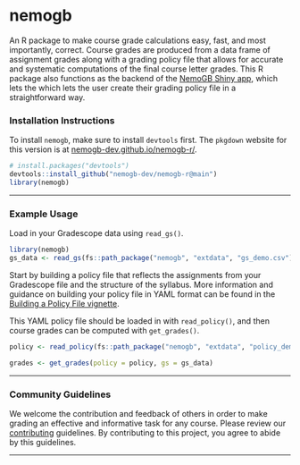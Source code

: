 # nemogb

An R package to make course grade calculations easy, fast, and most importantly,
correct. Course grades are produced from a data frame of assignment grades along
with a grading policy file that allows for accurate and systematic computations
of the final course letter grades. This R package also functions as the backend of the
[NemoGB Shiny app](https://github.com/nemogb-dev/nemogb-app.git), which lets the
which lets the user create their grading policy file in a straightforward way.

### Installation Instructions

To install `nemogb`, make sure to install `devtools` first. The `pkgdown` website for this version is at [nemogb-dev.github.io/nemogb-r/](https://nemogb-dev.github.io/nemogb-r/).

``` r
# install.packages("devtools")
devtools::install_github("nemogb-dev/nemogb-r@main")
library(nemogb)
```

------------------------------------------------------------------------

### Example Usage

Load in your Gradescope data using `read_gs()`.
```r
library(nemogb)
gs_data <- read_gs(fs::path_package("nemogb", "extdata", "gs_demo.csv"))
```

Start by building a policy file that reflects the assignments from your Gradescope file and the structure of the syllabus. 
More information and guidance on building your policy file in YAML format can be found in the [Building a Policy File vignette](https://nemogb-dev.github.io/nemogb-r/articles/policy-files.html).

This YAML policy file should be loaded in with `read_policy()`, and then course grades can be computed with `get_grades()`.
```r
policy <- read_policy(fs::path_package("nemogb", "extdata", "policy_demo.yaml"))

grades <- get_grades(policy = policy, gs = gs_data)
```

------------------------------------------------------------------------

### Community Guidelines

We welcome the contribution and feedback of others in order to make grading an effective and informative task for any course. Please review our
[contributing](https://github.com/nemogb-dev/nemogb-r/blob/main/CONTRIBUTING.md) guidelines. By contributing to this project, you agree to abide by this guidelines.

------------------------------------------------------------------------

